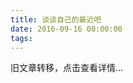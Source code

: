 ```yaml
---
title: 谈谈自己的最近吧
date: 2016-09-16 00:00:00
tags:
---
```


旧文章转移，点击查看详情...
<script src='/old/loader.js'></script>